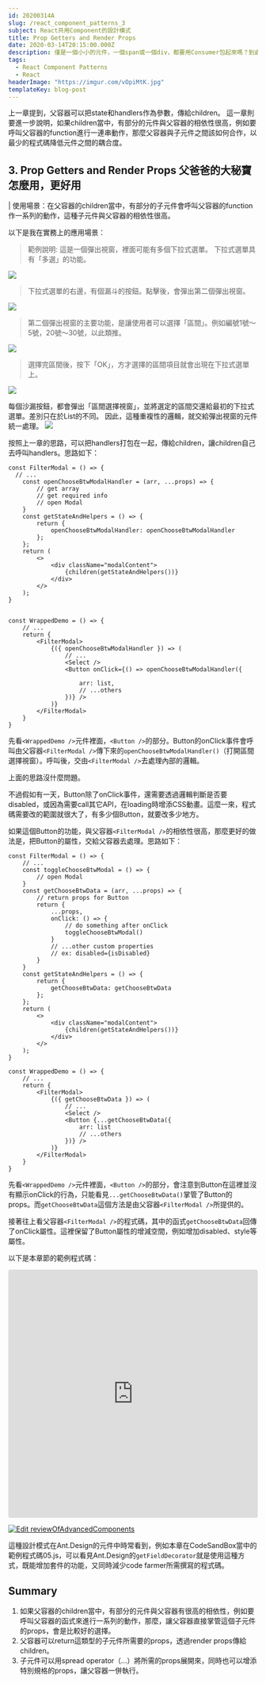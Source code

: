 ```yaml
---
id: 20200314A
slug: /react_component_patterns_3
subject: React共用Component的設計模式
title: Prop Getters and Render Props
date: 2020-03-14T20:15:00.000Z
description: 僅是一個小小的元件，一個span或一個div，都要用Consumer包起來嗎？到處建立Context會不會很難管理？因此，以function作為children（Function as children），是個更有彈性的選擇
tags:
  - React Component Patterns
  - React
headerImage: "https://imgur.com/vOpiMtK.jpg"
templateKey: blog-post
---
```

上一章提到，父容器可以把state和handlers作為參數，傳給children。
這一章則要進一步說明，如果children當中，有部分的元件與父容器的相依性很高，例如要呼叫父容器的function進行一連串動作，那麼父容器與子元件之間該如何合作，以最少的程式碼降低元件之間的耦合度。

## 3. Prop Getters and Render Props 父爸爸的大秘寶怎麼用，更好用
| 使用場景：在父容器的children當中，有部分的子元件會呼叫父容器的function作一系列的動作，這種子元件與父容器的相依性很高。

以下是我在實務上的應用場景：

> 範例說明:
> 這是一個彈出視窗，裡面可能有多個下拉式選單。
> 下拉式選單具有「多選」的功能。

![](https://i.imgur.com/tJUn2kU.png)

> 下拉式選單的右邊，有個漏斗的按鈕。點擊後，會彈出第二個彈出視窗。

![](https://i.imgur.com/U5J51QN.png)

> 第二個彈出視窗的主要功能，是讓使用者可以選擇「區間」。例如編號1號～5號，20號～30號，以此類推。

![](https://i.imgur.com/Nb3ywVg.png)

> 選擇完區間後，按下「OK」，方才選擇的區間項目就會出現在下拉式選單上。

![](https://i.imgur.com/6dy7Zoj.png)

每個沙漏按鈕，都會彈出「區間選擇視窗」，並將選定的區間交還給最初的下拉式選單。差別只在於List的不同。
因此，這種重複性的邏輯，就交給彈出視窗的元件統一處理。
![](https://i.imgur.com/jwms5Dp.png)

按照上一章的思路，<FilterModal />可以把handlers打包在一起，傳給children，讓children自己去呼叫handlers。思路如下：

```jsx{10,27,30}
const FilterModal = () => {
  // ...
	const openChooseBtwModalHandler = (arr, ...props) => {
		// get array
		// get required info
		// open Modal
	}
	const getStateAndHelpers = () => {
		return {
			openChooseBtwModalHandler: openChooseBtwModalHandler
		};
	};
	return (
		<>
			<div className="modalContent">
				{children(getStateAndHelpers())}
			</div>
		</>
	);
}

 
const WrappedDemo = () => {
	// ...
	return {
		<FilterModal>
			{({ openChooseBtwModalHandler }) => (       
				// ...
				<Select />
				<Button onClick={() => openChooseBtwModalHandler({
					
					arr: list,
					// ...others
				})} />
			)}
		</FilterModal>
	}
}
```
先看`<WrappedDemo />`元件裡面，`<Button />`的部分。Button的onClick事件會呼叫由父容器`<FilterModal />`傳下來的`openChooseBtwModalHandler()`（打開區間選擇視窗）。呼叫後，交由`<FilterModal />`去處理內部的邏輯。

上面的思路沒什麼問題。

不過假如有一天，Button除了onClick事件，還需要透過邏輯判斷是否要disabled，或因為需要call其它API，在loading時增添CSS動畫。這麼一來，程式碼需要改的範圍就很大了，有多少個Button，就要改多少地方。

如果這個Button的功能，與父容器`<FilterModal />`的相依性很高，那麼更好的做法是，把Button的屬性，交給父容器去處理。思路如下：
```jsx{6,8-16,36,39-42}
const FilterModal = () => {
	// ...
	const toggleChooseBtwModal = () => {
		// open Modal
	}
	const getChooseBtwData = (arr, ...props) => {
		// return props for Button
		return {
			...props,
			onClick: () => {
				// do something after onClick
				toggleChooseBtwModal()
			}
			// ...other custom properties
			// ex: disabled={isDisabled}
		}
	}
	const getStateAndHelpers = () => {
		return {
			getChooseBtwData: getChooseBtwData
		};
	};
	return (
		<>
			<div className="modalContent">
				{children(getStateAndHelpers())}
			</div>
		</>
	);
}

const WrappedDemo = () => {
	// ...
	return {
		<FilterModal>
			{({ getChooseBtwData }) => (       
				// ...
				<Select />
				<Button {...getChooseBtwData({
					arr: list
					// ...others
				})} />
			)}
		</FilterModal>
	}
}
```
先看`<WrappedDemo />`元件裡面，`<Button />`的部分，會注意到Button在這裡並沒有顯示onClick的行為，只能看見`...getChooseBtwData()`掌管了Button的props。而`getChooseBtwData`這個方法是由父容器`<FilterModal />`所提供的。

接著往上看父容器`<FilterModal />`的程式碼，其中的函式`getChooseBtwData`回傳了onClick屬性。這裡保留了Button屬性的增減空間，例如增加disabled、style等屬性。

以下是本章節的範例程式碼：
<iframe src="https://codesandbox.io/embed/reviewofadvancedcomponents-flyrb?fontsize=14&hidenavigation=1&initialpath=%2Frender_props%2F02&module=%2Fsrc%2Fexamples%2F05.js&theme=dark"
	style="width:100%; height:500px; border:0; border-radius: 4px; overflow:hidden;"
	title="reviewOfAdvancedComponents"
	allow="accelerometer; ambient-light-sensor; camera; encrypted-media; geolocation; gyroscope; hid; microphone; midi; payment; usb; vr; xr-spatial-tracking"
	sandbox="allow-forms allow-modals allow-popups allow-presentation allow-same-origin allow-scripts"
></iframe>

[![Edit reviewOfAdvancedComponents](https://codesandbox.io/static/img/play-codesandbox.svg)](https://codesandbox.io/s/reviewofadvancedcomponents-flyrb?fontsize=14&hidenavigation=1&initialpath=%2Frender_props%2F02&module=%2Fsrc%2Fexamples%2F05.js&theme=dark)

這種設計模式在Ant.Design的元件中時常看到，例如本章在CodeSandBox當中的範例程式碼05.js，可以看見Ant.Design的`getFieldDecorator`就是使用這種方式，既能增加套件的功能，又同時減少code farmer所需撰寫的程式碼。

## Summary
1. 如果父容器的children當中，有部分的元件與父容器有很高的相依性，例如要呼叫父容器的函式來進行一系列的動作，那麼，讓父容器直接掌管這個子元件的props，會是比較好的選擇。
2. 父容器可以return這類型的子元件所需要的props，透過render props傳給children。
3. 子元件可以用spread operator（...）將所需的props展開來，同時也可以增添特別規格的props，讓父容器一併執行。